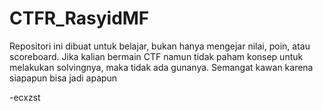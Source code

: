 # CTFR_RasyidMF

Repositori ini dibuat untuk belajar, bukan hanya mengejar nilai, poin, atau scoreboard. Jika kalian bermain CTF namun tidak paham konsep untuk melakukan solvingnya, maka tidak ada gunanya. Semangat kawan karena siapapun bisa jadi apapun

-ecxzst
